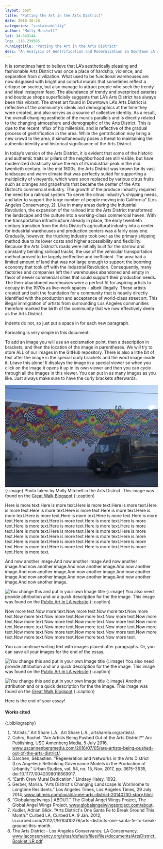 ```yaml
---
layout: post
title: "Putting the Art in the Arts District"
date: 2018-10-28
categories: "sustainability" 
author: "Molly Mitchell"
lat: 34.043144
lng: -118.239505
runningtitle: "Putting the Art in the Arts District"
desc: "An Analysis of Gentrification and Modernization in Downtown LA's Arts District"
---
```

It is sometimes hard to believe that LA’s aesthetically pleasing and fashionable Arts District was once a place of hardship, violence, and separation from civilization. What used to be functional warehouses are now disguised with bright and colorful murals that sometimes reflect a critique on society, but also manage to attract people who seek the trendy and ideal instagram feed. The abundance of trendy and overpriced eateries and boutique shops superficially suggests that LA’s Arts District has always been this vibrant. The street art found in Downtown LA’s Arts District is reflective of the community’s ideals and demographics at the time they were created, and also serves as a source of collective identity. As a result, the overall changing aesthetic of the murals parallels and is directly related to the changing atmosphere and demographic of the Arts District. This is due to the recent influx of hip millenials, and is reflective of the gradual process of gentrification in the area. While the gentrification may bring a new crowd to the area, it simultaneously poses a threat to maintaining the authentic identity and historical significance of the Arts District.

In today’s version of the Arts District, it is evident that some of the historic and authentic traits or pillars of the neighborhood are still visible, but have modernized drastically since the era of its industrial peak in the mid twentieth century. In the mid 1800s, the Arts District was known for its vast landscape and warm climate that was perfectly suited for supporting a multiplicity of vineyards, which were soon replaced by various citrus fruits such as oranges and grapefruits that became the center of the Arts District’s commercial industry. The growth of the produce industry required the need for a railroad system “to serve the citrus industry’s shipping needs, and later to support the large number of people moving into California” (Los Angeles Conservancy, 2). Like in many areas during the Industrial Revolution, the expansion of the railroad into the Arts District transformed the landscape and the culture into a working-class commercial haven. With the transportation infrastructure already in place, the early twentieth century transition from the Arts District’s agricultural industry into a center for industrial warehouses and production centers was a fairly easy one. Gradually, however, the trucking industry took over as the primary shipping method due to its lower costs and higher accessibility and flexibility. Because the Arts District’s roads were initially built for the narrow and constantly bending railroad tracks, the use of the vehicular transportation method proved to be largely ineffective and inefficient. The area had a limited amount of land that was not large enough to support the booming economy that took off with the Industrial Revolution. Consequently, many factories and companies left their warehouses abandoned and empty in favor of newer commercial cities that could support their production needs. The then-abandoned warehouses were a perfect fit for aspiring artists to occupy in the 1970s as live-work spaces - albeit illegally. These artists created and built the foundation for a community that is heavily directly identified with the production and acceptance of world-class street art. This illegal immigration of artists from surrounding Los Angeles communities therefore marked the birth of the community that we now effectively deem as the Arts District.

Indents do not, so just put a space in for each new paragraph.

Formating is very simple in this document. 

To add an image you will use an exclamation point, then a description in brackets, and then the location of the image in parentheses. We will try to store ALL of our images in the GitHub repository.  There is also a little bit of text after the image in the special curly brackets and the word image inside it. Leave this alone! It displays the image in a special viewer so when you click on the image it opens it up in its own viewer and then you can cycle through all the images in this viewer. You can put in as many images as you like. Just always make sure to have the curly brackets afterwards.
   
   
![Chromatic Cascade Mural by Jen Stark](images/Mitchell_ChromaticCascade.jpg)
   {:.image}
Photo taken by Molly Mitchell in the Arts District. This image was found on the [Great Walk Blogspot](http://greatlawalk.blogspot.com/2016/11/)
   {:.caption} 

Here is more text.Here is more text.Here is more text.Here is more text.Here is more text.Here is more text.Here is more text.Here is more text.Here is more text.Here is more text.Here is more text.Here is more text.Here is more text.Here is more text.Here is more text.Here is more text.Here is more text.Here is more text.Here is more text.Here is more text.Here is more text.Here is more text.Here is more text.Here is more text.Here is more text.Here is more text.Here is more text.Here is more text.Here is more text.Here is more text.Here is more text.Here is more text.Here is more text.Here is more text.Here is more text.Here is more text.Here is more text.Here is more text.

And now another image.And now another image.And now another image.And now another image.And now another image.And now another image.And now another image.And now another image.And now another image.And now another image.And now another image.And now another image.And now another image.

![You change this and put in your own Image title](images/example1.jpg)
   {:.image}
You also need provide attribution and or a quick description for the the image. This image was found on the [Public Art in LA website](http://www.publicartinla.com/LA_murals/Hollywood/cat_fairfax.html)
   {:.caption} 

Now more text.Now more text.Now more text.Now more text.Now more text.Now more text.Now more text.Now more text.Now more text.Now more text.Now more text.Now more text.Now more text.Now more text.Now more text.Now more text.Now more text.Now more text.Now more text.Now more text.Now more text.Now more text.Now more text.Now more text.Now more text.Now more text.Now more text.Now more text.Now more text.


You can continue writing text with images placed after paragraphs. Or, you can save all your images for the end of the essay.

![You change this and put in your own Image title](images/example1.jpg)
   {:.image}
You also need provide attribution and or a quick description for the the image. This image was found on the [Public Art in LA website](http://www.publicartinla.com/LA_murals/Hollywood/cat_fairfax.html)
   {:.caption} 
   
![You change this and put in your own Image title](images/example2.jpg)
   {:.image}
Another attribution and or a quick description for the the image. This image was found on the [Great Walk Blogspot](http://greatlawalk.blogspot.com/2016/11/)
   {:.caption} 

Here is the end of your essay!

#### Works cited

{:.bibliography} 
1. “Artists.” Art Share L.A., Art Share L.A., artsharela.org/artists/.
2. Cohrs, Rachel. “Are Artists Being Pushed Out of the Arts District?” Arc Publishing, USC Annenberg  Media, 5 July 2016, www.uscannenbergmedia.com/2016/07/05/are-artists-being-pushed-out-of-the-arts-district/.
3. Darchen, Sébastien. “Regeneration and Networks in the Arts District (Los Angeles): Rethinking Governance Models in the Production of Urbanity.” Urban Studies, vol. 54, no. 15, Nov. 2017, pp. 3615–3635, doi:10.1177/0042098016669917.
4. “Earth Crew Mural Dedication.” Lindsey Haley, 1992.
5. Gerber, Marisa. “Arts District's Changing Landscape Is Worrisome to Longtime Residents.” Los Angeles Times, Los Angeles Times, 29 July 2014, www.latimes.com/local/la-me-arts-district-20140730-story.html.
6. “Globalangelwings | ABOUT.” The Global Angel Wings Project, The Global Angel Wings Project, www.globalangelwingsproject.com/about.
7. Kudler, Adrian Glick. “Arts District's One Santa Fe to Break Ground This Month.” Curbed LA, Curbed LA, 9 Jan. 2012, la.curbed.com/2012/1/9/10410276/arts-districts-one-santa-fe-to-break-ground-this-month.
8. The Arts District - Los Angeles Conservancy. LA Conservancy, www.laconservancy.org/sites/default/files/files/documents/ArtsDistrict_Booklet_LR.pdf.
